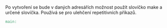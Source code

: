 Po vytvoření se bude v daných adresářích možnost použít slovíčko make a určené slovíčka. Používá se pro ulehčení repetitivních příkazů.

```makefile
main:

```